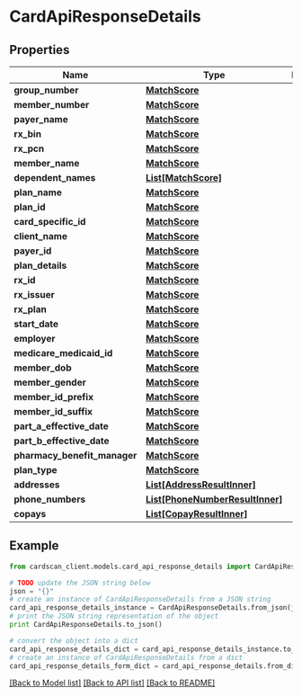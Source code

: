 # CardApiResponseDetails


## Properties
Name | Type | Description | Notes
------------ | ------------- | ------------- | -------------
**group_number** | [**MatchScore**](MatchScore.md) |  | [optional] 
**member_number** | [**MatchScore**](MatchScore.md) |  | [optional] 
**payer_name** | [**MatchScore**](MatchScore.md) |  | [optional] 
**rx_bin** | [**MatchScore**](MatchScore.md) |  | [optional] 
**rx_pcn** | [**MatchScore**](MatchScore.md) |  | [optional] 
**member_name** | [**MatchScore**](MatchScore.md) |  | [optional] 
**dependent_names** | [**List[MatchScore]**](MatchScore.md) |  | [optional] 
**plan_name** | [**MatchScore**](MatchScore.md) |  | [optional] 
**plan_id** | [**MatchScore**](MatchScore.md) |  | [optional] 
**card_specific_id** | [**MatchScore**](MatchScore.md) |  | [optional] 
**client_name** | [**MatchScore**](MatchScore.md) |  | [optional] 
**payer_id** | [**MatchScore**](MatchScore.md) |  | [optional] 
**plan_details** | [**MatchScore**](MatchScore.md) |  | [optional] 
**rx_id** | [**MatchScore**](MatchScore.md) |  | [optional] 
**rx_issuer** | [**MatchScore**](MatchScore.md) |  | [optional] 
**rx_plan** | [**MatchScore**](MatchScore.md) |  | [optional] 
**start_date** | [**MatchScore**](MatchScore.md) |  | [optional] 
**employer** | [**MatchScore**](MatchScore.md) |  | [optional] 
**medicare_medicaid_id** | [**MatchScore**](MatchScore.md) |  | [optional] 
**member_dob** | [**MatchScore**](MatchScore.md) |  | [optional] 
**member_gender** | [**MatchScore**](MatchScore.md) |  | [optional] 
**member_id_prefix** | [**MatchScore**](MatchScore.md) |  | [optional] 
**member_id_suffix** | [**MatchScore**](MatchScore.md) |  | [optional] 
**part_a_effective_date** | [**MatchScore**](MatchScore.md) |  | [optional] 
**part_b_effective_date** | [**MatchScore**](MatchScore.md) |  | [optional] 
**pharmacy_benefit_manager** | [**MatchScore**](MatchScore.md) |  | [optional] 
**plan_type** | [**MatchScore**](MatchScore.md) |  | [optional] 
**addresses** | [**List[AddressResultInner]**](AddressResultInner.md) |  | [optional] 
**phone_numbers** | [**List[PhoneNumberResultInner]**](PhoneNumberResultInner.md) |  | [optional] 
**copays** | [**List[CopayResultInner]**](CopayResultInner.md) |  | [optional] 

## Example

```python
from cardscan_client.models.card_api_response_details import CardApiResponseDetails

# TODO update the JSON string below
json = "{}"
# create an instance of CardApiResponseDetails from a JSON string
card_api_response_details_instance = CardApiResponseDetails.from_json(json)
# print the JSON string representation of the object
print CardApiResponseDetails.to_json()

# convert the object into a dict
card_api_response_details_dict = card_api_response_details_instance.to_dict()
# create an instance of CardApiResponseDetails from a dict
card_api_response_details_form_dict = card_api_response_details.from_dict(card_api_response_details_dict)
```
[[Back to Model list]](../README.md#documentation-for-models) [[Back to API list]](../README.md#documentation-for-api-endpoints) [[Back to README]](../README.md)


